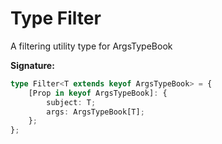 
# Type Filter

A filtering utility type for ArgsTypeBook

<b>Signature:</b>

```typescript
type Filter<T extends keyof ArgsTypeBook> = {
    [Prop in keyof ArgsTypeBook]: {
        subject: T;
        args: ArgsTypeBook[T];
    };
};
```
